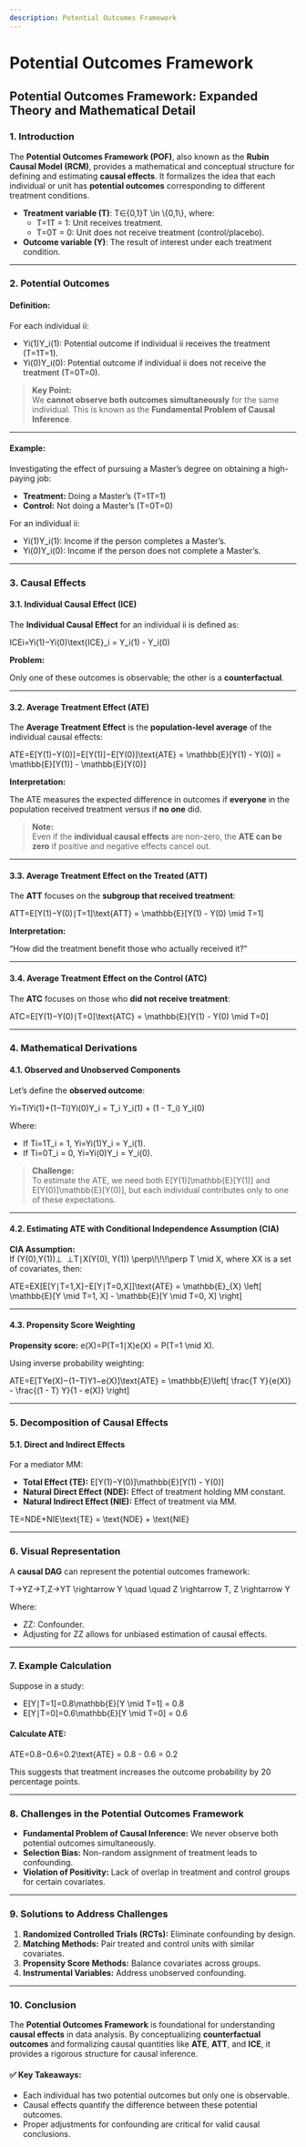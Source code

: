 ```yaml
---
description: Potential Outcomes Framework
---
```


# Potential Outcomes Framework

## **Potential Outcomes Framework: Expanded Theory and Mathematical Detail**

### **1. Introduction**

The **Potential Outcomes Framework (POF)**, also known as the **Rubin Causal Model (RCM)**, provides a mathematical and conceptual structure for defining and estimating **causal effects**. It formalizes the idea that each individual or unit has **potential outcomes** corresponding to different treatment conditions.

* **Treatment variable (T)**: T∈{0,1}T \in \\{0,1\\}, where:
  * T=1T = 1: Unit receives treatment.
  * T=0T = 0: Unit does not receive treatment (control/placebo).
* **Outcome variable (Y)**: The result of interest under each treatment condition.

***

### **2. Potential Outcomes**

#### **Definition:**

For each individual ii:

* Yi(1)Y\_i(1): Potential outcome if individual ii receives the treatment (T=1T=1).
* Yi(0)Y\_i(0): Potential outcome if individual ii does not receive the treatment (T=0T=0).

> **Key Point:**\
> We **cannot observe both outcomes simultaneously** for the same individual. This is known as the **Fundamental Problem of Causal Inference**.

***

#### **Example:**

Investigating the effect of pursuing a Master’s degree on obtaining a high-paying job:

* **Treatment:** Doing a Master’s (T=1T=1)
* **Control:** Not doing a Master’s (T=0T=0)

For an individual ii:

* Yi(1)Y\_i(1): Income if the person completes a Master’s.
* Yi(0)Y\_i(0): Income if the person does not complete a Master’s.

***

### **3. Causal Effects**

#### **3.1. Individual Causal Effect (ICE)**

The **Individual Causal Effect** for an individual ii is defined as:

ICEi=Yi(1)−Yi(0)\text{ICE}\_i = Y\_i(1) - Y\_i(0)

**Problem:**

Only one of these outcomes is observable; the other is a **counterfactual**.

***

#### **3.2. Average Treatment Effect (ATE)**

The **Average Treatment Effect** is the **population-level average** of the individual causal effects:

ATE=E\[Y(1)−Y(0)]=E\[Y(1)]−E\[Y(0)]\text{ATE} = \mathbb{E}\[Y(1) - Y(0)] = \mathbb{E}\[Y(1)] - \mathbb{E}\[Y(0)]

**Interpretation:**

The ATE measures the expected difference in outcomes if **everyone** in the population received treatment versus if **no one** did.

> **Note:**\
> Even if the **individual causal effects** are non-zero, the **ATE can be zero** if positive and negative effects cancel out.

***

#### **3.3. Average Treatment Effect on the Treated (ATT)**

The **ATT** focuses on the **subgroup that received treatment**:

ATT=E\[Y(1)−Y(0)∣T=1]\text{ATT} = \mathbb{E}\[Y(1) - Y(0) \mid T=1]

**Interpretation:**

“How did the treatment benefit those who actually received it?”

***

#### **3.4. Average Treatment Effect on the Control (ATC)**

The **ATC** focuses on those who **did not receive treatment**:

ATC=E\[Y(1)−Y(0)∣T=0]\text{ATC} = \mathbb{E}\[Y(1) - Y(0) \mid T=0]

***

### **4. Mathematical Derivations**

#### **4.1. Observed and Unobserved Components**

Let’s define the **observed outcome**:

Yi=TiYi(1)+(1−Ti)Yi(0)Y\_i = T\_i Y\_i(1) + (1 - T\_i) Y\_i(0)

Where:

* If Ti=1T\_i = 1, Yi=Yi(1)Y\_i = Y\_i(1).
* If Ti=0T\_i = 0, Yi=Yi(0)Y\_i = Y\_i(0).

> **Challenge:**\
> To estimate the ATE, we need both E\[Y(1)]\mathbb{E}\[Y(1)] and E\[Y(0)]\mathbb{E}\[Y(0)], but each individual contributes only to one of these expectations.

***

#### **4.2. Estimating ATE with Conditional Independence Assumption (CIA)**

**CIA Assumption:**\
If (Y(0),Y(1))⊥ ⁣ ⁣ ⁣⊥T∣X(Y(0), Y(1)) \perp\\!\\!\\!\perp T \mid X, where XX is a set of covariates, then:

ATE=EX\[E\[Y∣T=1,X]−E\[Y∣T=0,X]]\text{ATE} = \mathbb{E}\_{X} \left\[ \mathbb{E}\[Y \mid T=1, X] - \mathbb{E}\[Y \mid T=0, X] \right]

***

#### **4.3. Propensity Score Weighting**

**Propensity score:** e(X)=P(T=1∣X)e(X) = P(T=1 \mid X).

Using inverse probability weighting:

ATE=E\[TYe(X)−(1−T)Y1−e(X)]\text{ATE} = \mathbb{E}\left\[ \frac{T Y}{e(X)} - \frac{(1 - T) Y}{1 - e(X)} \right]

***

### **5. Decomposition of Causal Effects**

#### **5.1. Direct and Indirect Effects**

For a mediator MM:

* **Total Effect (TE):** E\[Y(1)−Y(0)]\mathbb{E}\[Y(1) - Y(0)]
* **Natural Direct Effect (NDE):** Effect of treatment holding MM constant.
* **Natural Indirect Effect (NIE):** Effect of treatment via MM.

TE=NDE+NIE\text{TE} = \text{NDE} + \text{NIE}

***

### **6. Visual Representation**

A **causal DAG** can represent the potential outcomes framework:

T→YZ→T,Z→YT \rightarrow Y \quad \quad Z \rightarrow T, Z \rightarrow Y

Where:

* ZZ: Confounder.
* Adjusting for ZZ allows for unbiased estimation of causal effects.

***

### **7. Example Calculation**

Suppose in a study:

* E\[Y∣T=1]=0.8\mathbb{E}\[Y \mid T=1] = 0.8
* E\[Y∣T=0]=0.6\mathbb{E}\[Y \mid T=0] = 0.6

#### **Calculate ATE:**

ATE=0.8−0.6=0.2\text{ATE} = 0.8 - 0.6 = 0.2

This suggests that treatment increases the outcome probability by 20 percentage points.

***

### **8. Challenges in the Potential Outcomes Framework**

* **Fundamental Problem of Causal Inference:** We never observe both potential outcomes simultaneously.
* **Selection Bias:** Non-random assignment of treatment leads to confounding.
* **Violation of Positivity:** Lack of overlap in treatment and control groups for certain covariates.

***

### **9. Solutions to Address Challenges**

1. **Randomized Controlled Trials (RCTs):** Eliminate confounding by design.
2. **Matching Methods:** Pair treated and control units with similar covariates.
3. **Propensity Score Methods:** Balance covariates across groups.
4. **Instrumental Variables:** Address unobserved confounding.

***

### **10. Conclusion**

The **Potential Outcomes Framework** is foundational for understanding **causal effects** in data analysis. By conceptualizing **counterfactual outcomes** and formalizing causal quantities like **ATE**, **ATT**, and **ICE**, it provides a rigorous structure for causal inference.

#### ✅ **Key Takeaways:**

* Each individual has two potential outcomes but only one is observable.
* Causal effects quantify the difference between these potential outcomes.
* Proper adjustments for confounding are critical for valid causal conclusions.

